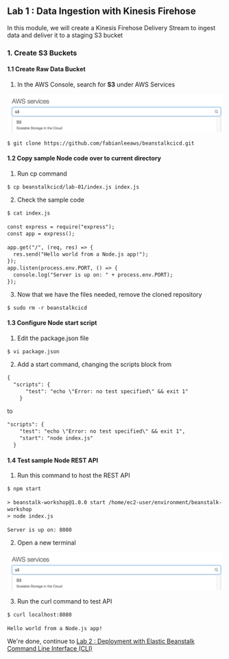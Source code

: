 ## Lab 1 : Data Ingestion with Kinesis Firehose

In this module, we will create a Kinesis Firehose Delivery Stream to ingest data and deliver it to a staging S3 bucket

### 1. Create S3 Buckets

#### 1.1 Create Raw Data Bucket

1.  In the AWS Console, search for **S3** under AWS Services

![S3 Service](./imgs/01/01.png)

```
$ git clone https://github.com/fabianleeaws/beanstalkcicd.git
```

#### 1.2 Copy sample Node code over to current directory

1.  Run cp command

```
$ cp beanstalkcicd/lab-01/index.js index.js
```

2.  Check the sample code

```
$ cat index.js

const express = require("express");
const app = express();

app.get("/", (req, res) => {
  res.send("Hello world from a Node.js app!");
});
app.listen(process.env.PORT, () => {
  console.log("Server is up on: " + process.env.PORT);
});
```

3.  Now that we have the files needed, remove the cloned repository

```
$ sudo rm -r beanstalkcicd
```

#### 1.3 Configure Node start script

1.  Edit the package.json file

```
$ vi package.json
```

2.  Add a start command, changing the scripts block from

```
{
  "scripts": {
      "test": "echo \"Error: no test specified\" && exit 1"
    }
```

to

```
"scripts": {
    "test": "echo \"Error: no test specified\" && exit 1",
    "start": "node index.js"
  }
```

#### 1.4 Test sample Node REST API

1.  Run this command to host the REST API

```
$ npm start

> beanstalk-workshop@1.0.0 start /home/ec2-user/environment/beanstalk-workshop
> node index.js

Server is up on: 8080
```

2.  Open a new terminal

![New Terminal](./imgs/01/01.png)

3.  Run the curl command to test API

```
$ curl localhost:8080

Hello world from a Node.js app!
```

We're done, continue to [Lab 2 : Deployment with Elastic Beanstalk Command Line Interface (CLI)](./doc-module-02.md)
